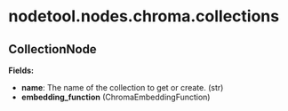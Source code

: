 # nodetool.nodes.chroma.collections

## CollectionNode

**Fields:**
- **name**: The name of the collection to get or create. (str)
- **embedding_function** (ChromaEmbeddingFunction)


